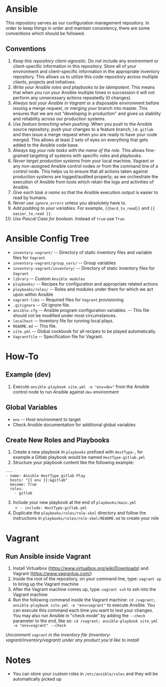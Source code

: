 # Ansible
This repository serves as our configuration management repository. In order to keep things in order and maintain consistency, there are some conventions which should be followed.

## Conventions
1. *Keep this repository client-agnostic.* Do not include any environment or client-specific information in this repository. Store all of your environment and client-specific information in the appropriate inventory repository. This allows us to utilize this code-repository across multiple clients, projects and initiatives.
2. *Write your Ansible roles and playbooks to be idempotent.* This means that when you run your Ansible multiple times in succession it will not perform any unnecessary actions repeatedly (0 changes).
3. *Always test your Ansible in Vagrant* or a disposable environment before issuing a merge request, or merging your branch into master. This ensures that we are not "developing in production" and gives us stability and reliability across our production systems.
4. *Use feature branching when pushing.* When you push to the Ansible source repository, push your changes to a feature branch, i.e. `gitlab` and then issue a merge request when you are ready to have your code merged. This allows at least 2 sets of eyes on everything that gets added to the Ansible code base.
5. *Always tag your role tasks with the name of the role.* This allows fine-grained targeting of systems with specific roles and playbooks.
6. *Never target production systems* from your local machine, Vagrant or any non-assigned Ansible control nodes or from the command line of a control node. This helps us to ensure that all actions taken against production systems are logged/audited properly; as we orchestrate the execution of Ansible from tools which retain the logs and activities of Ansible.
7. *Give each task a name* so that the Ansible execution output is easier to read by humans.
8. *Never use `ignore_errors`* unless you absolutely have to.
9. *Add padding to your variables.* For example, `{{hard_to_read}}` and `{{ easier_to_read }}`.
10. *Use Pascal Case for boolean.* Instead of `true` use `True`.

# Ansible Config Tree
 - `inventory-vagrant/`                -- Directory of static inventory files and variable files for `Vagrant`
 - `inventory-vagrant/group_vars/`     -- Group variables
 - `inventory-vagrant/inventory/`      -- Directory of static inventory files for `Vagrant`
 - `library`                           -- Custom `Ansible modules`
 - `playbooks/`                        -- Recipes for configuration and appropriate related actions
 - `playbooks/roles/`                  -- Roles and modules under them for which we act upon within Ansible
 - `vagrant-libs`                      -- Required files for `Vagrant` provisioning
 - `.gitignore`                        -- Git ignore file.
 - `ansible.cfg`                       -- Ansible program configuration variables.
                                       -- This file should not be modified under most circumstances.
 - `localhost`                         -- Inventory file for running local plays.
 - `README.md`                         -- This file.
 - `site.yml`                          -- Global cookbook for all recipes to be played automatically.
 - `Vagrantfile`                       -- Specification file for Vagrant.

# How-To

## Example (dev)
1. Execute `ansible-playbook site.yml -e "env=dev"` from the Ansible control node to run Ansible against `dev` environment

## Global Variables
 - `env`  -- Host environment to target
 - Check Ansible documentation for additional global variables

## Create New Roles and Playbooks
1. Create a new playbook in `playbooks` prefixed with `HostType-`, for example a Gitlab playbook would be named `HostType-gitlab.yml`
2. Structure your playbook content like the following example:
```
---
- name: Ansible HostType gitlab Play
  hosts: "{{ env }}:&gitlab"
  become: True
  roles:
    - gitlab
```
3. Include your new playbook at the end of `playbooks/main.yml`
   * `- include: HostType-gitlab.yml`
4. Duplicate the `playbooks/roles/role-skel` directory and follow the instructions in `playbooks/roles/role-skel/README.md` to create your role

# Vagrant

## Run Ansible inside Vagrant
1. Install Virtualbox (https://www.virtualbox.org/wiki/Downloads) and Vagrant (https://www.vagrantup.com/)
2. Inside the root of the repository, on your command line, type: `vagrant up` to bring up the Vagrant machine
3. After the Vagrant machine comes up, type: `vagrant ssh` to ssh into the Vagrant machine
4. Run the following command inside the Vagrant machine: `cd /vagrant; ansible-playbook site.yml -e "env=vagrant"` to execute Ansible. You can execute this command each time you want to test your changes. You may also run Ansible in "check mode" by adding the `--check` parameter to the end, like so: `cd /vagrant; ansible-playbook site.yml -e "env=vagrant" --check`

*_Uncomment `vagrant` in the inventory file (inventory-vagrant/inventory/vagrant) under any product you'd like to install_*

# Notes
 - You can store your custom roles in `/etc/ansible/roles` and they will be automatically picked up
